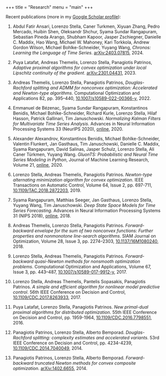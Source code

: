 +++
title = "Research"
menu = "main"
+++

Recent publications (more in my [Google Scholar profile](https://scholar.google.com/citations?user=Y3ag8YsAAAAJ&hl=en)):

1. Abdul Fatir Ansari, Lorenzo Stella, Caner Turkmen, Xiyuan Zhang, Pedro Mercado, Huibin Shen, Oleksandr Shchur, Syama Sundar Rangapuram, Sebastian Pineda Arango, Shubham Kapoor, Jasper Zschiegner, Danielle C. Maddix, Hao Wang, Michael W. Mahoney, Kari Torkkola, Andrew Gordon Wilson, Michael Bohlke-Schneider, Yuyang Wang, *Chronos: Learning the Language of Time Series*. [arXiv:2403.07815](https://arxiv.org/abs/2403.07815), 2024.

1. Puya Latafat, Andreas Themelis, Lorenzo Stella, Panagiotis Patrinos,
*Adaptive proximal algorithms for convex optimization under local Lipschitz continuity of the gradient*.
[arXiv:2301.04431](https://arxiv.org/abs/2301.04431), 2023.

1. Andreas Themelis, Lorenzo Stella, Panagiotis Patrinos,
*Douglas-Rachford splitting and ADMM for nonconvex optimization: Accelerated and Newton-type algorithms*.
Computational Optimization and Applications 82, pp. 395–440,
[10.1007/s10589-022-00366-y](https://link.springer.com/article/10.1007/s10589-022-00366-y), 2022.

1. Emmanuel de Bézenac, Syama Sundar Rangapuram, Konstantinos Benidis,
Michael Bohlke-Schneider, Richard Kurle, Lorenzo Stella, Hilaf Hasson,
Patrick Gallinari, Tim Januschowski.
*Normalizing Kalman Filters for Multivariate Time Series Analysis*.
Advances in Neural Information Processing Systems 33 (NeurIPS 2020),
[online](https://papers.nips.cc/paper/2020/hash/1f47cef5e38c952f94c5d61726027439-Abstract.html), 2020.

1. Alexander Alexandrov, Konstantinos Benidis, Michael Bohlke-Schneider,
Valentin Flunkert, Jan Gasthaus, Tim Januschowski, Danielle C. Maddix,
Syama Rangapuram, David Salinas, Jasper Schulz, Lorenzo Stella,
Ali Caner Türkmen, Yuyang Wang.
*GluonTS: Probabilistic and Neural Time Series Modeling in Python*,
Journal of Machine Learning Research, Volume 21,
[online](http://jmlr.org/papers/v21/19-820.html), 2020.

1. Lorenzo Stella, Andreas Themelis, Panagiotis Patrinos.
*Newton-type alternating minimization algorithm for convex optimization*.
IEEE Transactions on Automatic Control, Volume 64, Issue 2, pp. 697-711,
[10.1109/TAC.2018.2872203](https://ieeexplore.ieee.org/document/8472357), 2019.

1. Syama Rangapuram, Matthias Seeger, Jan Gasthaus, Lorenzo Stella, Yuyang Wang, Tim Januschowski.
*Deep State Space Models for Time Series Forecasting*. Advances in Neural Information Processing Systems 31 (NIPS 2018),
[online](https://papers.nips.cc/paper/8004-deep-state-space-models-for-time-series-forecasting), 2018.

1. Andreas Themelis, Lorenzo Stella, Panagiotis Patrinos.
*Forward-backward envelope for the sum of two nonconvex functions: Further
properties and nonmonotone line-search algorithms*.
SIAM Journal on Optimization, Volume 28, Issue 3, pp. 2274–2303,
[10.1137/16M1080240](https://doi.org/10.1137/16M1080240), 2018.

1. Lorenzo Stella, Andreas Themelis, Panagiotis Patrinos.
*Forward-backward quasi-Newton methods for nonsmooth optimization problems*.
Computational Optimization and Applications, Volume 67, Issue 3, pp. 443–487,
[10.1007/s10589-017-9912-y](https://doi.org/10.1007/s10589-017-9912-y), 2017.

1. Lorenzo Stella, Andreas Themelis, Pantelis Sopasakis, Panagiotis Patrinos.
*A simple and efficient algorithm for nonlinear model predictive control*.
56th IEEE Conference on Decision and Control,
[10.1109/CDC.2017.8263933](https://doi.org/10.1109/CDC.2017.8263933), 2017.

1. Puya Latafat, Lorenzo Stella, Panagiotis Patrinos.
*New primal-dual proximal algorithms for distributed optimization*.
55th IEEE Conference on Decision and Control, pp. 1959-1964,
[10.1109/CDC.2016.7798551](https://doi.org/10.1109/CDC.2016.7798551), 2016.

1. Panagiotis Patrinos, Lorenzo Stella, Alberto Bemporad.
*Douglas-Rachford splitting: complexity estimates and accelerated variants*.
53rd IEEE Conference on Decision and Control, pp. 4234-4239,
[10.1109/CDC.2014.7040049](https://doi.org/10.1109/CDC.2014.7040049), 2014.

1. Panagiotis Patrinos, Lorenzo Stella, Alberto Bemporad.
*Forward-backward truncated Newton methods for convex composite optimization*.
[arXiv:1402.6655](http://arxiv.org/abs/1402.6655), 2014.
